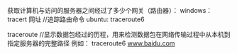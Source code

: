 获取计算机与访问的服务器之间经过了多少个网关（路由器）：
windows：tracert 网址  //追踪路由命令
ubuntu: traceroute6

traceroute  //显示数据包经过的历程，用来检测数据包在网络传输过程中从本机到指定服务器的完整路径
例如： traceroute6 www.baidu.com

